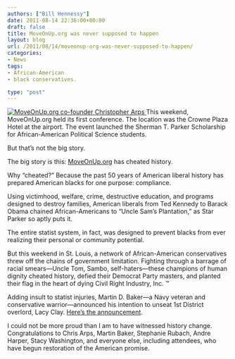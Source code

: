 ```yaml
---
authors: ["Bill Hennessy"]
date: 2011-08-14 22:36:00+00:00
draft: false
title: MoveOnUp.org was never supposed to happen
layout: blog
url: /2011/08/14/moveonup-org-was-never-supposed-to-happen/
categories:
- News
tags:
- African-American
- black conservatives.

type: "post"
---
```


[![MoveOnUp.org co-founder Christopher Arps](https://hennessysview.com/wp-content/uploads/2011/08/arps1_thumb.jpg)
](https://hennessysview.com/wp-content/uploads/2011/08/arps1.jpg)This weekend, MoveOnUp.org held its first conference. The location was the Crowne Plaza Hotel at the airport. The event launched the Sherman T. Parker Scholarship for African-American Political Science students. 

But that’s not the big story.

The big story is this: [MoveOnUp.org](https://moveonup.ning.com/) has cheated history.

Why “cheated?” Because the past 50 years of American liberal history has prepared American blacks for one purpose: compliance. 

Using victimhood, welfare, crime, destructive education, and programs designed to destroy families, American liberals from Ted Kennedy to Barack Obama chained African-Americans to “Uncle Sam’s Plantation,” as Star Parker so aptly puts it. 

The entire statist system, in fact, was designed to prevent blacks from ever realizing their personal or community potential. 

But this weekend in St. Louis, a network of African-American conservatives threw off the chains of government limitation. Fighting through a barrage of racial smears—Uncle Tom, Sambo, self-haters—these champions of human dignity cheated history, defied their Democrat Party masters, and planted their flag in the heart of dying Civil Right Industry, Inc. ™

Adding insult to statist injuries, Martin D. Baker—a Navy veteran and conservative warrior—announced his intention to unseat 1st District overlord, Lacy Clay. [Here’s the announcement](https://qik.com/video/43262169).

I could not be more proud than I am to have witnessed history change. Congratulations to Chris Arps, Martin Baker, Stephanie Rubach, Andre Harper, Stacy Washington, and everyone else, including attendees, who have begun restoration of the American promise.
